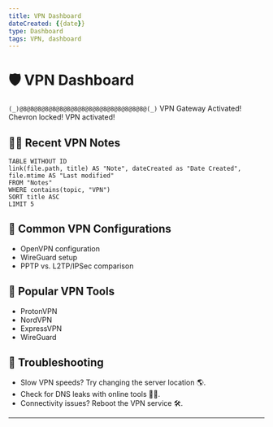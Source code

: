 ```yaml
---
title: VPN Dashboard
dateCreated: {{date}}
type: Dashboard
tags: VPN, dashboard
---
```

# 🛡️ VPN Dashboard
```(_)@8@8@8@8@8@8@8@8@8@8@8@8@8@8@8@8@8@(_)```
            VPN Gateway Activated!
        Chevron locked! VPN activated!

## 🕵️‍♂️ Recent VPN Notes
```dataview
TABLE WITHOUT ID  
link(file.path, title) AS "Note", dateCreated as "Date Created", 
file.mtime AS "Last modified"  
FROM "Notes" 
WHERE contains(topic, "VPN")
SORT title ASC
LIMIT 5
```

## 🔧 Common VPN Configurations
- OpenVPN configuration
- WireGuard setup
- PPTP vs. L2TP/IPSec comparison

## 🔐 Popular VPN Tools
- ProtonVPN
- NordVPN
- ExpressVPN
- WireGuard

## 🚨 Troubleshooting
- Slow VPN speeds? Try changing the server location 🌎.
- Check for DNS leaks with online tools 🧑‍💻.
- Connectivity issues? Reboot the VPN service 🛠️.

---
